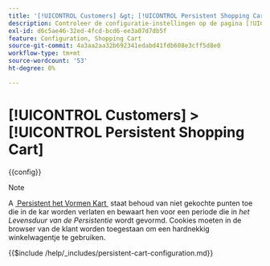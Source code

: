 ```yaml
---
title: '[!UICONTROL Customers] &gt; [!UICONTROL Persistent Shopping Cart]'
description: Controleer de configuratie-instellingen op de pagina [!UICONTROL Customers] &gt; [!UICONTROL Persistent Shopping Cart] van Commerce Admin.
exl-id: d6c5ae46-32ed-4fcd-bcd6-ee3a07d7db5f
feature: Configuration, Shopping Cart
source-git-commit: 4a3aa2aa32b692341edabd41fdb608e3cff5d8e0
workflow-type: tm+mt
source-wordcount: '53'
ht-degree: 0%

---
```


# [!UICONTROL Customers] > [!UICONTROL Persistent Shopping Cart]

{{config}}

>[!NOTE]
>
>A [&#x200B; Persistent het Vormen Kart &#x200B;](../../stores-purchase/cart-persistent.md) staat behoud van niet gekochte punten toe die in de kar worden verlaten en bewaart hen voor een periode die in _het Levensduur van de Persistentie_ wordt gevormd. Cookies moeten in de browser van de klant worden toegestaan om een hardnekkig winkelwagentje te gebruiken.


{{$include /help/_includes/persistent-cart-configuration.md}}

<!-- Last updated from includes: 2024-10-31 10:02:14 -->
